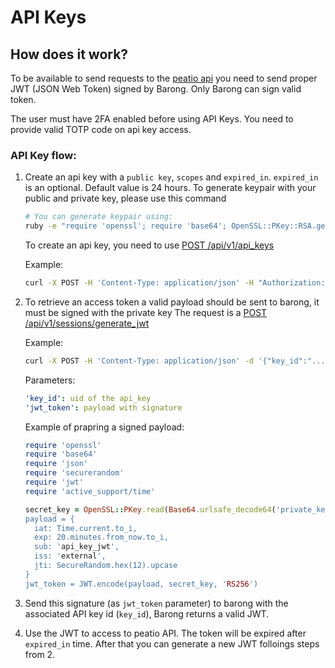 # API Keys

## How does it work?

To be available to send requests to the [peatio api](https://github.com/rubykube/peatio/blob/1-8-stable/docs/api/member_api_v2.md) you need to send proper JWT (JSON Web Token) signed by Barong.
Only Barong can sign valid token.

The user must have 2FA enabled before using API Keys.
You need to provide valid TOTP code on api key access.

### API Key flow:
1. Create an api key with a `public key`, `scopes` and `expired_in`. `expired_in` is an optional. Default value is 24 hours. To generate keypair with your public and private key, please use this command

   ```bash
   # You can generate keypair using:
   ruby -e "require 'openssl'; require 'base64'; OpenSSL::PKey::RSA.generate(2048).tap { |p| puts '', 'PRIVATE RSA KEY (URL-safe Base64 encoded, PEM):', '', Base64.urlsafe_encode64(p.to_pem), '', 'PUBLIC RSA KEY (URL-safe Base64 encoded, PEM):', '', Base64.urlsafe_encode64(p.public_key.to_pem) }"
   ```

   To create an api key, you need to use [POST /api/v1/api_keys](https://github.com/rubykube/barong/blob/1-8-stable/docs/api/api.md#postv1apikeys)

   Example:

   ```bash
   curl -X POST -H 'Content-Type: application/json' -H "Authorization: Bearer {jwt_access_token}" -d '{"public_key":"", "totp_code":"...", "scopes":"..."}' https://localhost:3000/api/v1/api_keys
   ```

2. To retrieve an access token a valid payload should be sent to barong, it must be signed with the private key
 The request is a [POST /api/v1/sessions/generate_jwt](https://github.com/rubykube/barong/blob/1-8-stable/docs/api/api.md#postv1sessionsgeneratejwt)

   Example:

   ```bash
   curl -X POST -H 'Content-Type: application/json' -d '{"key_id":"...", "jwt_token":"..."}' http://localhost:3000/api/v1/sessions/generate_jwt
   ```

   Parameters:

   ```yaml
   'key_id': uid of the api_key
   'jwt_token': payload with signature
   ```

   Example of prapring a signed payload:
   
   ```ruby
   require 'openssl'
   require 'base64'
   require 'json'
   require 'securerandom'
   require 'jwt'
   require 'active_support/time'
   
   secret_key = OpenSSL::PKey.read(Base64.urlsafe_decode64('private_key))
   payload = {
     iat: Time.current.to_i,
     exp: 20.minutes.from_now.to_i,
     sub: 'api_key_jwt',
     iss: 'external',
     jti: SecureRandom.hex(12).upcase
   }
   jwt_token = JWT.encode(payload, secret_key, 'RS256')
   ```

3. Send this signature (as `jwt_token` parameter) to barong with the associated API key id (`key_id`), Barong returns a valid JWT.

4. Use the JWT to access to peatio API. The token will be expired after `expired_in` time. After that you can generate a new JWT folloings steps from 2.
